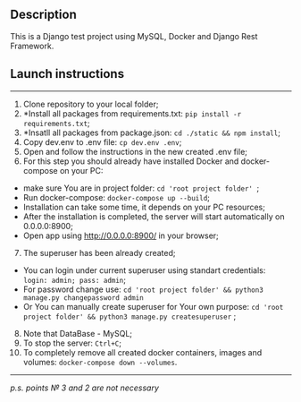 ## Description
This is a Django test project using MySQL, Docker and Django Rest Framework.


## Launch instructions
_____

1. Clone repository to your local folder;
2. *Install all packages from requirements.txt: ```pip install -r requirements.txt```;
3. *Insatll all packages from package.json: ```cd ./static && npm install```;
4. Copy dev.env to .env file: ```cp dev.env .env```;
5. Open and follow the instructions in the new created .env file;
6. For this step you should already have installed Docker and docker-compose on your PC:
- make sure You are in project folder: ```cd 'root project folder' ```;
- Run docker-compose: ```docker-compose up --build```;
- Installation can take some time, it depends on your PC resources;
- After the installation is completed, the server will start automatically on 0.0.0.0:8900;
- Open app using http://0.0.0.0:8900/ in your browser;
7. The superuser has been already created;
- You can login under current superuser using standart credentials: ```login: admin; pass: admin```;
- For password change use: ```cd 'root project folder' && python3 manage.py changepassword admin```
- Or You can manually create superuser for Your own purpose: ```cd 'root project folder' && python3 manage.py createsuperuser``` ;
8. Note that DataBase - MySQL;
9. To stop the server: ```Ctrl+C```;
10. To completely remove all created docker containers, images and volumes: ```docker-compose down --volumes```.

_____
*p.s. points № 3 and 2 are not necessary* 